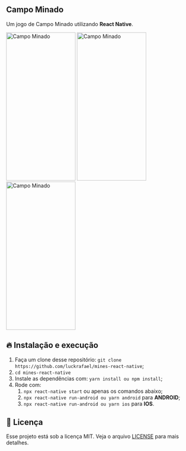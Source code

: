 ## Campo Minado

Um jogo de Campo Minado utilizando **React Native**.

<img src="https://i.imgur.com/01tsWLx.png" alt="Campo Minado" width="187" height="400">
<img src="https://i.imgur.com/bctwos5.png" alt="Campo Minado" width="187" height="400">
<img src="https://i.imgur.com/xjMABag.png" alt="Campo Minado" width="187" height="400">


## 🔥 Instalação e execução

1. Faça um clone desse repositório: `git clone https://github.com/luckrafael/mines-react-native`;
2. `cd mines-react-native`
3. Instale as dependências com: `yarn install ou npm install`;
4. Rode com:
   1. `npx react-native start` ou apenas os comandos abaixo;
   2. `npx react-native run-android ou yarn android` para **ANDROID**;
   3. `npx react-native run-android ou yarn ios` para **IOS**.

## :memo: Licença

Esse projeto está sob a licença MIT. Veja o arquivo [LICENSE](LICENSE) para mais detalhes.

